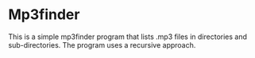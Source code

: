 Mp3finder
=========
This is a simple mp3finder program that lists .mp3 files in directories and sub-directories.
The program uses a recursive approach.
